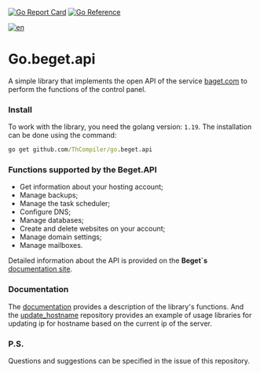 [![Go Report Card](https://goreportcard.com/badge/github.com/ThCompiler/go.beget.api)](https://goreportcard.com/report/github.com/ThCompiler/go.beget.api)
[![Go Reference](https://pkg.go.dev/badge/github.com/ThCompiler/go.beget.api.svg)](https://pkg.go.dev/github.com/ThCompiler/go.beget.api)


[![en](https://img.shields.io/badge/lang-ru-green.svg)](./README-RU.md)

# Go.beget.api

A simple library that implements the open API of the service [baget.com](https://beget.com/)
to perform the functions of the control panel.

### Install

To work with the library, you need the golang version: ``1.19``. The installation can be done using the command:

```cmd
go get github.com/ThCompiler/go.beget.api
```

### Functions supported by the Beget.API

* Get information about your hosting account;
* Manage backups;
* Manage the task scheduler;
* Configure DNS;
* Manage databases;
* Create and delete websites on your account;
* Manage domain settings;
* Manage mailboxes.

Detailed information about the API is provided on the **Beget`s** [documentation site](https://beget.com/ru/kb/api/beget-api).

### Documentation

The [documentation](https://pkg.go.dev/github.com/ThCompiler/go.beget.api) provides a description of the library's functions.
And the [update_hostname](https://github.com/ThCompiler/update_hostname) repository provides an example of usage libraries
for updating ip for hostname based on the current ip of the server.

### P.S.

Questions and suggestions can be specified in the issue of this repository.
